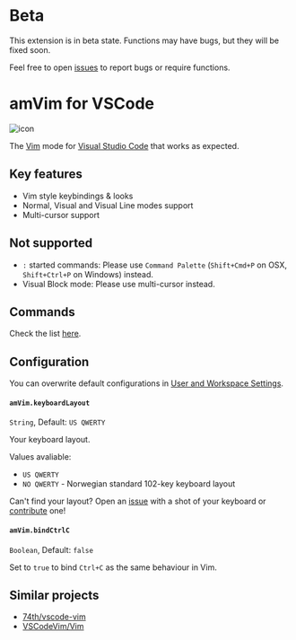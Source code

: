 # Beta

This extension is in beta state. Functions may have bugs, but they will be fixed soon.

Feel free to open [issues](https://github.com/aioutecism/amVim-for-VSCode/issues) to report bugs or require functions.


# amVim for VSCode

![icon](images/icon.png)

The [Vim](http://www.vim.org/) mode for [Visual Studio Code](https://code.visualstudio.com/) that works as expected.


## Key features

- Vim style keybindings & looks
- Normal, Visual and Visual Line modes support
- Multi-cursor support


## Not supported

- `:` started commands: Please use `Command Palette` (`Shift+Cmd+P` on OSX, `Shift+Ctrl+P` on Windows) instead.
- Visual Block mode: Please use multi-cursor instead.


## Commands

Check the list [here](https://github.com/aioutecism/amVim-for-VSCode/issues/1).


## Configuration

You can overwrite default configurations in
[User and Workspace Settings](https://code.visualstudio.com/docs/customization/userandworkspace).

#### `amVim.keyboardLayout`

`String`, Default: `US QWERTY`

Your keyboard layout.

Values avaliable:

- `US QWERTY`
- `NO QWERTY` - Norwegian standard 102-key keyboard layout

Can't find your layout?
Open an [issue](https://github.com/aioutecism/amVim-for-VSCode/issues) with a shot of your keyboard
or [contribute](https://github.com/aioutecism/amVim-for-VSCode/pull/45) one!

#### `amVim.bindCtrlC`

`Boolean`, Default: `false`

Set to `true` to bind `Ctrl+C` as the same behaviour in Vim.


## Similar projects

- [74th/vscode-vim](https://github.com/74th/vscode-vim)
- [VSCodeVim/Vim](https://github.com/VSCodeVim/Vim)
